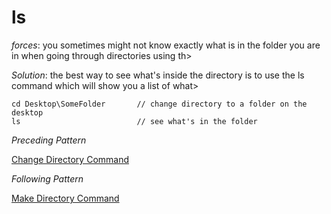# ls

*forces*: you sometimes might not know exactly what is in the folder you are in when going through directories using th>

*Solution*: the best way to see what's inside the directory is to use the ls command which will show you a list of what>

```
cd Desktop\SomeFolder       // change directory to a folder on the desktop
ls                          // see what's in the folder
```

*Preceding Pattern*

[Change Directory Command](/ChangeDirectory.md)

*Following Pattern*

[Make Directory Command](/MakeDirectoryCommand.md)